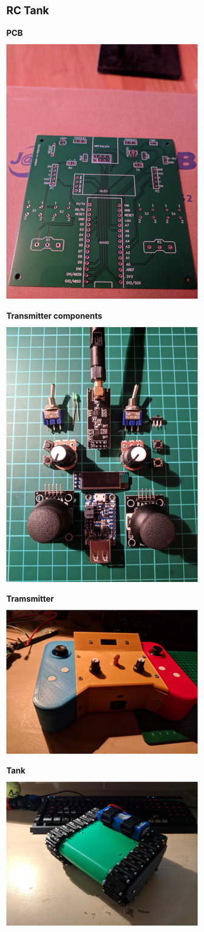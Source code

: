 # RC Tank

## PCB

![alt text](./pcb.jpg "PCB")

## Transmitter components

![alt text](./transmitter_components.jpg "Transmitter components")

## Tramsmitter

![alt text](./transmitter.jpg "Transmitter")

## Tank

![alt text](./tank.jpg "Tank")
